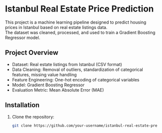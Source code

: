 # Istanbul Real Estate Price Prediction

This project is a machine learning pipeline designed to predict housing prices in Istanbul based on real estate listings data.  
The dataset was cleaned, processed, and used to train a Gradient Boosting Regressor model.  

## Project Overview
- Dataset: Real estate listings from Istanbul (CSV format)
- Data Cleaning: Removal of outliers, standardization of categorical features, missing value handling
- Feature Engineering: One-hot encoding of categorical variables
- Model: Gradient Boosting Regressor
- Evaluation Metric: Mean Absolute Error (MAE)

## Installation

1. Clone the repository:
   ```bash
   git clone https://github.com/your-username/istanbul-real-estate-prediction.git
